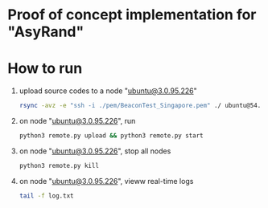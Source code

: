 # Proof of concept implementation for "AsyRand"

# How to run

1. upload source codes to a node "ubuntu@3.0.95.226"

    ```bash
    rsync -avz -e "ssh -i ./pem/BeaconTest_Singapore.pem" ./ ubuntu@54.151.240.92:~/beacon/
    ```

2. on node "ubuntu@3.0.95.226", run 

    ```bash
    python3 remote.py upload && python3 remote.py start
    ```

3. on node "ubuntu@3.0.95.226", stop all nodes 

    ```bash
    python3 remote.py kill
    ```

4. on node "ubuntu@3.0.95.226", vieww real-time logs

    ```bash
    tail -f log.txt 
    ```
